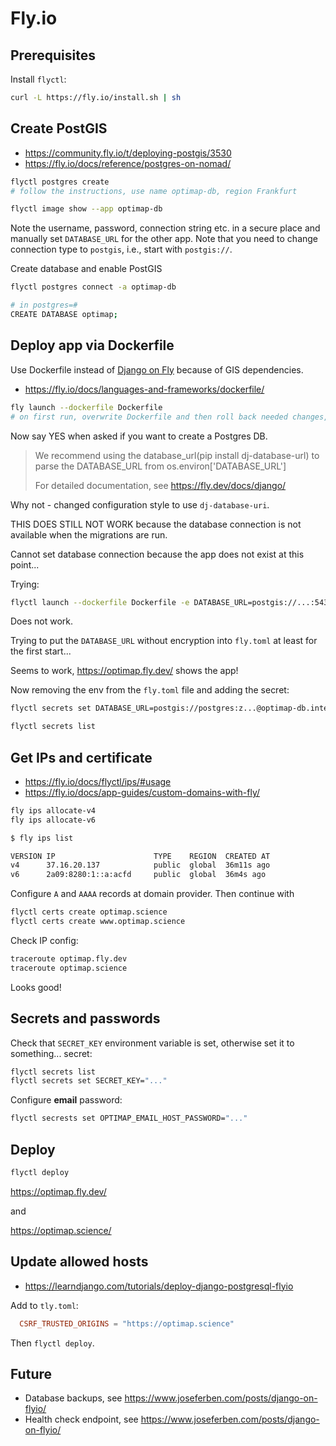 # Fly.io

## Prerequisites

Install `flyctl`:

```bash
curl -L https://fly.io/install.sh | sh
```

## Create PostGIS

- https://community.fly.io/t/deploying-postgis/3530
- https://fly.io/docs/reference/postgres-on-nomad/

```bash
flyctl postgres create 
# follow the instructions, use name optimap-db, region Frankfurt

flyctl image show --app optimap-db
```

Note the username, password, connection string etc. in a secure place and manually set `DATABASE_URL` for the other app.
Note that you need to change connection type to `postgis`, i.e., start with `postgis://`.

Create database and enable PostGIS

```bash
flyctl postgres connect -a optimap-db

# in postgres=# 
CREATE DATABASE optimap;
```

## Deploy app via Dockerfile

Use Dockerfile instead of [Django on Fly](https://fly.io/docs/django/) because of GIS dependencies.

- <https://fly.io/docs/languages-and-frameworks/dockerfile/>

```bash
fly launch --dockerfile Dockerfile
# on first run, overwrite Dockerfile and then roll back needed changes, otherwise error
```

Now say YES when asked if you want to create a Postgres DB.

> We recommend using the database_url(pip install dj-database-url) to parse the DATABASE_URL from os.environ['DATABASE_URL']
>
> For detailed documentation, see https://fly.dev/docs/django/

Why not - changed configuration style to use `dj-database-uri`.

THIS DOES STILL NOT WORK because the database connection is not available when the migrations are run.

Cannot set database connection because the app does not exist at this point...

Trying:

```bash
flyctl launch --dockerfile Dockerfile -e DATABASE_URL=postgis://...:5432/optimap?sslmode=disable
```

Does not work.

Trying to put the `DATABASE_URL` without encryption into `fly.toml` at least for the first start...

Seems to work, <https://optimap.fly.dev/> shows the app!

Now removing the env from the `fly.toml` file and adding the secret:

```bash
flyctl secrets set DATABASE_URL=postgis://postgres:z...@optimap-db.internal:5432?sslmode=disable

flyctl secrets list
```

## Get IPs and certificate

- <https://fly.io/docs/flyctl/ips/#usage>
- <https://fly.io/docs/app-guides/custom-domains-with-fly/>

```bash
fly ips allocate-v4
fly ips allocate-v6
```

```bash
$ fly ips list

VERSION IP                      TYPE    REGION  CREATED AT 
v4      37.16.20.137            public  global  36m11s ago
v6      2a09:8280:1::a:acfd     public  global  36m4s ago
```

Configure `A` and `AAAA` records at domain provider. Then continue with

```bash
flyctl certs create optimap.science
flyctl certs create www.optimap.science
```

Check IP config:

```bash
traceroute optimap.fly.dev
traceroute optimap.science
```

Looks good!

## Secrets and passwords

Check that `SECRET_KEY` environment variable is set, otherwise set it to something... secret:

```bash
flyctl secrets list
flyctl secrets set SECRET_KEY="..."
```

Configure **email** password:

```bash
flyctl secrests set OPTIMAP_EMAIL_HOST_PASSWORD="..."
```

## Deploy

```bash
flyctl deploy
```

<https://optimap.fly.dev/>

and

<https://optimap.science/>

## Update allowed hosts

- <https://learndjango.com/tutorials/deploy-django-postgresql-flyio>

Add to `tly.toml`:

```toml
  CSRF_TRUSTED_ORIGINS = "https://optimap.science"
```

Then `flyctl deploy`.

## Future

- Database backups, see <https://www.joseferben.com/posts/django-on-flyio/>
- Health check endpoint, see <https://www.joseferben.com/posts/django-on-flyio/>